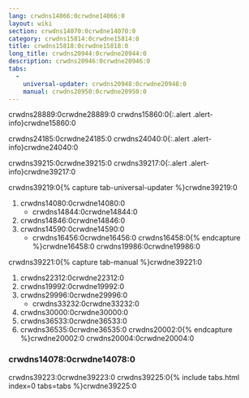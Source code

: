 ```yaml
---
lang: crwdns14066:0crwdne14066:0
layout: wiki
section: crwdns14070:0crwdne14070:0
category: crwdns15814:0crwdne15814:0
title: crwdns15818:0crwdne15818:0
long_title: crwdns20944:0crwdne20944:0
description: crwdns20946:0crwdne20946:0
tabs:
  - 
    universal-updater: crwdns20948:0crwdne20948:0
    manual: crwdns20950:0crwdne20950:0
---
```


crwdns28889:0crwdne28889:0
crwdns15860:0{:.alert .alert-info}crwdne15860:0

crwdns24185:0crwdne24185:0
crwdns24040:0{:.alert .alert-info}crwdne24040:0

crwdns39215:0crwdne39215:0
crwdns39217:0{:.alert .alert-info}crwdne39217:0

crwdns39219:0{% capture tab-universal-updater %}crwdne39219:0
1. crwdns14080:0crwdne14080:0
   - crwdns14844:0crwdne14844:0
1. crwdns14846:0crwdne14846:0
1. crwdns14590:0crwdne14590:0
   - crwdns16456:0crwdne16456:0
crwdns16458:0{% endcapture %}crwdne16458:0
crwdns19986:0crwdne19986:0

crwdns39221:0{% capture tab-manual %}crwdne39221:0
1. crwdns22312:0crwdne22312:0
1. crwdns19992:0crwdne19992:0
1. crwdns29996:0crwdne29996:0
   - crwdns33232:0crwdne33232:0
1. crwdns30000:0crwdne30000:0
1. crwdns36533:0crwdne36533:0
1. crwdns36535:0crwdne36535:0
crwdns20002:0{% endcapture %}crwdne20002:0
crwdns20004:0crwdne20004:0

### crwdns14078:0crwdne14078:0

crwdns39223:0crwdne39223:0
crwdns39225:0{% include tabs.html index=0 tabs=tabs %}crwdne39225:0
